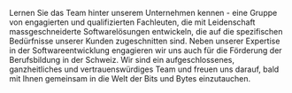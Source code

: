 Lernen Sie das Team hinter unserem Unternehmen kennen - eine Gruppe von engagierten und qualifizierten Fachleuten, die mit Leidenschaft massgeschneiderte Softwarelösungen entwickeln, die auf die spezifischen Bedürfnisse unserer Kunden zugeschnitten sind. Neben unserer Expertise in der Softwareentwicklung engagieren wir uns auch für die Förderung der Berufsbildung in der Schweiz. Wir sind ein aufgeschlossenes, ganzheitliches und vertrauenswürdiges Team und freuen uns darauf, bald mit Ihnen gemeinsam in die Welt der Bits und Bytes einzutauchen.
